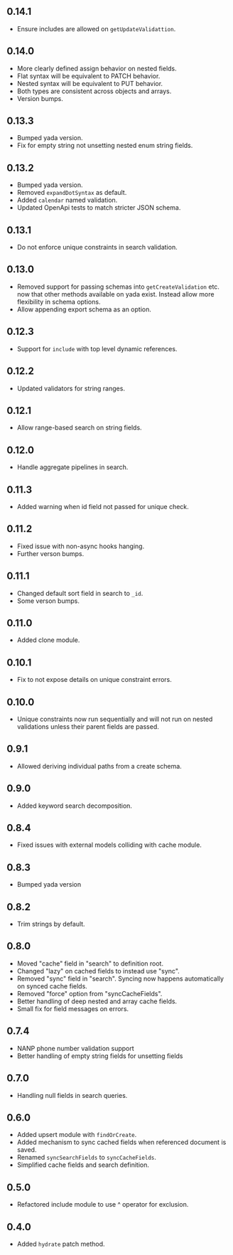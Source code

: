 ## 0.14.1

- Ensure includes are allowed on `getUpdateValidattion`.

## 0.14.0

- More clearly defined assign behavior on nested fields.
- Flat syntax will be equivalent to PATCH behavior.
- Nested syntax will be equivalent to PUT behavior.
- Both types are consistent across objects and arrays.
- Version bumps.

## 0.13.3

- Bumped yada version.
- Fix for empty string not unsetting nested enum string fields.

## 0.13.2

- Bumped yada version.
- Removed `expandDotSyntax` as default.
- Added `calendar` named validation.
- Updated OpenApi tests to match stricter JSON schema.

## 0.13.1

- Do not enforce unique constraints in search validation.

## 0.13.0

- Removed support for passing schemas into `getCreateValidation` etc. now that
  other methods available on yada exist. Instead allow more flexibility in
  schema options.
- Allow appending export schema as an option.

## 0.12.3

- Support for `include` with top level dynamic references.

## 0.12.2

- Updated validators for string ranges.

## 0.12.1

- Allow range-based search on string fields.

## 0.12.0

- Handle aggregate pipelines in search.

## 0.11.3

- Added warning when id field not passed for unique check.

## 0.11.2

- Fixed issue with non-async hooks hanging.
- Further verson bumps.

## 0.11.1

- Changed default sort field in search to `_id`.
- Some verson bumps.

## 0.11.0

- Added clone module.

## 0.10.1

- Fix to not expose details on unique constraint errors.

## 0.10.0

- Unique constraints now run sequentially and will not run on nested validations
  unless their parent fields are passed.

## 0.9.1

- Allowed deriving individual paths from a create schema.

## 0.9.0

- Added keyword search decomposition.

## 0.8.4

- Fixed issues with external models colliding with cache module.

## 0.8.3

- Bumped yada version

## 0.8.2

- Trim strings by default.

## 0.8.0

- Moved "cache" field in "search" to definition root.
- Changed "lazy" on cached fields to instead use "sync".
- Removed "sync" field in "search". Syncing now happens automatically on synced
  cache fields.
- Removed "force" option from "syncCacheFields".
- Better handling of deep nested and array cache fields.
- Small fix for field messages on errors.

## 0.7.4

- NANP phone number validation support
- Better handling of empty string fields for unsetting fields

## 0.7.0

- Handling null fields in search queries.

## 0.6.0

- Added upsert module with `findOrCreate`.
- Added mechanism to sync cached fields when referenced document is saved.
- Renamed `syncSearchFields` to `syncCacheFields`.
- Simplified cache fields and search definition.

## 0.5.0

- Refactored include module to use ^ operator for exclusion.

## 0.4.0

- Added `hydrate` patch method.
